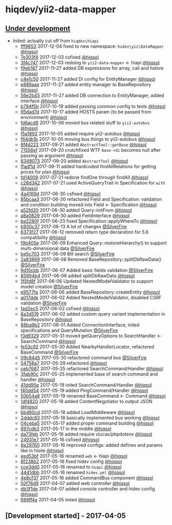 # hiqdev/yii2-data-mapper

## [Under development]

- Inited: actually cut off from `hiqdev\hiapi`
    - [fff9653] 2017-12-04 fixed to new namespace: `hidev\yii\DataMapper` [@hiqsol]
    - [7e303f4] 2017-12-03 csfixed [@hiqsol]
    - [3f4c747] 2017-12-03 redoing to `yii2-data-mapper` <- hiapi [@hiqsol]
    - [f9eb187] 2017-11-27 added DB expressions for array, call and hstore [@hiqsol]
    - [c4e1c50] 2017-11-27 added DI config for EntityManager [@hiqsol]
    - [e889aae] 2017-11-27 added entity manager to BaseRepository [@hiqsol]
    - [56e2b45] 2017-11-27 added DB connection to EntityManager, added interface [@hiqsol]
    - [b794f5b] 2017-10-19 added passing common config to tests [@hiqsol]
    - [95dad7d] 2017-10-17 added HOSTS param (to be passed from environment) [@hiqsol]
    - [fd6acd8] 2017-10-06 moved bus related stuff to `yii2-autobus` [@hiqsol]
    - [f5a1892] 2017-10-05 added require yii2-autobus [@hiqsol]
    - [f64db1b] 2017-10-05 moving bus things to yii2-autobus [@hiqsol]
    - [8f4d222] 2017-09-21 added `AbstractTool::getBase` [@hiqsol]
    - [71556ef] 2017-09-20 crutchfixed WTF `base->di` becomes null after passing as argument [@hiqsol]
    - [8348073] 2017-09-20 added `AbstractTool` [@hiqsol]
    - [ffadf1d] 2017-09-11 added hardcoded findAllRelations for getting prices for plan [@hiqsol]
    - [fd14009] 2017-07-21 redone findOne through findAll [@hiqsol]
    - [c26d342] 2017-07-21 used ActiveQueryTrait in Specification for `with` [@hiqsol]
    - [4a4169d] 2017-06-30 csfixed [@hiqsol]
    - [85bcaa3] 2017-06-30 refactored Field and Specification: validation and condition building moved into Field <- Specification [@hiqsol]
    - [a52fd20] 2017-06-30 added Query::initFrom [@hiqsol]
    - [a8a0829] 2017-06-30 added FieldInterface [@hiqsol]
    - [be2280f] 2017-06-23 fixed Specification::applyWhereTo [@hiqsol]
    - [b930c37] 2017-06-13 A lot of changes [@SilverFire]
    - [6373f27] 2017-06-12 removed return type declaration for 5.6 compatibility [@hiqsol]
    - [f9b405e] 2017-06-09 Enhanced Query::restoreHierarchy() to support multi-dimensional data [@SilverFire]
    - [be5c703] 2017-06-09 Bill search [@SilverFire]
    - [2a83869] 2017-06-08 Removed BaseRepository::splitDbRawData() [@SilverFire]
    - [9d10cbb] 2017-06-07 Added basic fields validation [@SilverFire]
    - [85994b4] 2017-06-06 added splitDbRawData [@hiqsol]
    - [1f5fd8f] 2017-06-06 Updated NestedModelValidator to support model creation [@SilverFire]
    - [e9577fa] 2017-06-06 added BaseRepository::createEntity [@hiqsol]
    - [a017dde] 2017-06-02 Added NestedModelValidator, disabled CSRF validation [@SilverFire]
    - [fad2ec5] 2017-06-02 csfixed [@hiqsol]
    - [8a3d519] 2017-06-02 added custom query variant implementation in BaseRepository [@hiqsol]
    - [88ba9b2] 2017-06-01 Added ConnectionInterface, inited specifications and QueryMutation [@SilverFire]
    - [f3d9329] 2017-05-31 moved getQueryOptions to SearchHandler <- SearchCommand [@hiqsol]
    - [fe53c92] 2017-05-30 Added NearbyHandlerLocator, refactored BaseCommand [@SilverFire]
    - [09c84d5] 2017-05-30 refactored command bus [@SilverFire]
    - [54758a7] 2017-05-29 refactored [@hiqsol]
    - [ceb7687] 2017-05-25 refactored SearchCommand/Handler [@hiqsol]
    - [3fab90c] 2017-05-25 implemented base of search command and handler [@hiqsol]
    - [41dd95e] 2017-05-19 inited SearchCommand/Handler [@hiqsol]
    - [f40dd54] 2017-05-19 added PingCommand/Handler [@hiqsol]
    - [50b54a8] 2017-05-19 renamed BaseCommand <- Command [@hiqsol]
    - [1df4820] 2017-05-18 added ContentNegotiator to output JSON [@hiqsol]
    - [bbd80cd] 2017-05-18 added LoadMiddleware [@hiqsol]
    - [2dddc83] 2017-05-18 basically implemented bus working [@hiqsol]
    - [04ceba5] 2017-05-17 added proper command building [@hiqsol]
    - [897cdb3] 2017-05-17 in the middle [@hiqsol]
    - [da73feb] 2017-05-16 added require vlucas/phpdotenv [@hiqsol]
    - [24931e7] 2017-05-16 csfixed [@hiqsol]
    - [8e29760] 2017-05-16 improved configs: added defines and params like in hisite [@hiqsol]
    - [eed53bf] 2017-05-16 renamed `web` <- hiapi [@hiqsol]
    - [8f238b2] 2017-05-16 fixed hidev config [@hiqsol]
    - [cce3dd0] 2017-05-16 renamed to `hiapi` [@hiqsol]
    - [4441dbb] 2017-05-16 renamed `hidev.yml` [@hiqsol]
    - [4e8cf37] 2017-05-16 added CommandBus component [@hiqsol]
    - [50f76d9] 2017-04-07 added web controller [@hiqsol]
    - [db3f1de] 2017-04-07 added console controller and hidev config [@hiqsol]
    - [688ff4a] 2017-04-05 inited [@hiqsol]

## [Development started] - 2017-04-05

[@hiqsol]: https://github.com/hiqsol
[sol@hiqdev.com]: https://github.com/hiqsol
[@SilverFire]: https://github.com/SilverFire
[d.naumenko.a@gmail.com]: https://github.com/SilverFire
[@tafid]: https://github.com/tafid
[andreyklochok@gmail.com]: https://github.com/tafid
[@BladeRoot]: https://github.com/BladeRoot
[bladeroot@gmail.com]: https://github.com/BladeRoot
[fff9653]: https://github.com/hiqdev/yii2-data-mapper/commit/fff9653
[7e303f4]: https://github.com/hiqdev/yii2-data-mapper/commit/7e303f4
[3f4c747]: https://github.com/hiqdev/yii2-data-mapper/commit/3f4c747
[f9eb187]: https://github.com/hiqdev/yii2-data-mapper/commit/f9eb187
[c4e1c50]: https://github.com/hiqdev/yii2-data-mapper/commit/c4e1c50
[e889aae]: https://github.com/hiqdev/yii2-data-mapper/commit/e889aae
[56e2b45]: https://github.com/hiqdev/yii2-data-mapper/commit/56e2b45
[b794f5b]: https://github.com/hiqdev/yii2-data-mapper/commit/b794f5b
[95dad7d]: https://github.com/hiqdev/yii2-data-mapper/commit/95dad7d
[fd6acd8]: https://github.com/hiqdev/yii2-data-mapper/commit/fd6acd8
[f5a1892]: https://github.com/hiqdev/yii2-data-mapper/commit/f5a1892
[f64db1b]: https://github.com/hiqdev/yii2-data-mapper/commit/f64db1b
[8f4d222]: https://github.com/hiqdev/yii2-data-mapper/commit/8f4d222
[71556ef]: https://github.com/hiqdev/yii2-data-mapper/commit/71556ef
[8348073]: https://github.com/hiqdev/yii2-data-mapper/commit/8348073
[ffadf1d]: https://github.com/hiqdev/yii2-data-mapper/commit/ffadf1d
[fd14009]: https://github.com/hiqdev/yii2-data-mapper/commit/fd14009
[c26d342]: https://github.com/hiqdev/yii2-data-mapper/commit/c26d342
[4a4169d]: https://github.com/hiqdev/yii2-data-mapper/commit/4a4169d
[85bcaa3]: https://github.com/hiqdev/yii2-data-mapper/commit/85bcaa3
[a52fd20]: https://github.com/hiqdev/yii2-data-mapper/commit/a52fd20
[a8a0829]: https://github.com/hiqdev/yii2-data-mapper/commit/a8a0829
[be2280f]: https://github.com/hiqdev/yii2-data-mapper/commit/be2280f
[b930c37]: https://github.com/hiqdev/yii2-data-mapper/commit/b930c37
[6373f27]: https://github.com/hiqdev/yii2-data-mapper/commit/6373f27
[f9b405e]: https://github.com/hiqdev/yii2-data-mapper/commit/f9b405e
[be5c703]: https://github.com/hiqdev/yii2-data-mapper/commit/be5c703
[2a83869]: https://github.com/hiqdev/yii2-data-mapper/commit/2a83869
[9d10cbb]: https://github.com/hiqdev/yii2-data-mapper/commit/9d10cbb
[85994b4]: https://github.com/hiqdev/yii2-data-mapper/commit/85994b4
[1f5fd8f]: https://github.com/hiqdev/yii2-data-mapper/commit/1f5fd8f
[e9577fa]: https://github.com/hiqdev/yii2-data-mapper/commit/e9577fa
[a017dde]: https://github.com/hiqdev/yii2-data-mapper/commit/a017dde
[fad2ec5]: https://github.com/hiqdev/yii2-data-mapper/commit/fad2ec5
[8a3d519]: https://github.com/hiqdev/yii2-data-mapper/commit/8a3d519
[88ba9b2]: https://github.com/hiqdev/yii2-data-mapper/commit/88ba9b2
[f3d9329]: https://github.com/hiqdev/yii2-data-mapper/commit/f3d9329
[fe53c92]: https://github.com/hiqdev/yii2-data-mapper/commit/fe53c92
[09c84d5]: https://github.com/hiqdev/yii2-data-mapper/commit/09c84d5
[54758a7]: https://github.com/hiqdev/yii2-data-mapper/commit/54758a7
[ceb7687]: https://github.com/hiqdev/yii2-data-mapper/commit/ceb7687
[3fab90c]: https://github.com/hiqdev/yii2-data-mapper/commit/3fab90c
[41dd95e]: https://github.com/hiqdev/yii2-data-mapper/commit/41dd95e
[f40dd54]: https://github.com/hiqdev/yii2-data-mapper/commit/f40dd54
[50b54a8]: https://github.com/hiqdev/yii2-data-mapper/commit/50b54a8
[1df4820]: https://github.com/hiqdev/yii2-data-mapper/commit/1df4820
[bbd80cd]: https://github.com/hiqdev/yii2-data-mapper/commit/bbd80cd
[2dddc83]: https://github.com/hiqdev/yii2-data-mapper/commit/2dddc83
[04ceba5]: https://github.com/hiqdev/yii2-data-mapper/commit/04ceba5
[897cdb3]: https://github.com/hiqdev/yii2-data-mapper/commit/897cdb3
[da73feb]: https://github.com/hiqdev/yii2-data-mapper/commit/da73feb
[24931e7]: https://github.com/hiqdev/yii2-data-mapper/commit/24931e7
[8e29760]: https://github.com/hiqdev/yii2-data-mapper/commit/8e29760
[eed53bf]: https://github.com/hiqdev/yii2-data-mapper/commit/eed53bf
[8f238b2]: https://github.com/hiqdev/yii2-data-mapper/commit/8f238b2
[cce3dd0]: https://github.com/hiqdev/yii2-data-mapper/commit/cce3dd0
[4441dbb]: https://github.com/hiqdev/yii2-data-mapper/commit/4441dbb
[4e8cf37]: https://github.com/hiqdev/yii2-data-mapper/commit/4e8cf37
[50f76d9]: https://github.com/hiqdev/yii2-data-mapper/commit/50f76d9
[db3f1de]: https://github.com/hiqdev/yii2-data-mapper/commit/db3f1de
[688ff4a]: https://github.com/hiqdev/yii2-data-mapper/commit/688ff4a
[Under development]: https://github.com/hiqdev/yii2-data-mapper/releases
